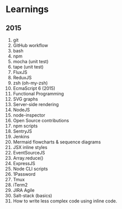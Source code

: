 # Learnings

## 2015

1. git
2. GitHub workflow
3. bash
4. npm
5. mocha (unit test)
6. tape (unit test)
7. FluxJS
8. ReduxJS
9. zsh (oh-my-zsh)
10. EcmaScript 6 (2015)
11. Functional Programming
12. SVG graphs
13. Server-side rendering
14. NodeJS
15. node-inspector
16. Open Source contributions
17. npm scripts
18. SentryJS
19. Jenkins
20. Mermaid flowcharts & sequence diagrams
21. JSX inline styles
22. EventSourceJS
23. Array.reduce()
24. ExpressJS
25. Node CLI scripts
26. 1Password
27. Tmux
28. iTerm2
29. JIRA Agile
30. Salt-stack (basics)
31. How to write less complex code using inline code.

